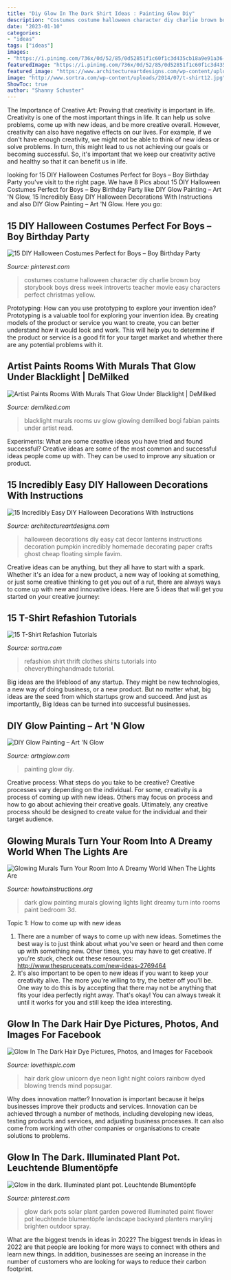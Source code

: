 ```yaml
---
title: "Diy Glow In The Dark Shirt Ideas : Painting Glow Diy"
description: "Costumes costume halloween character diy charlie brown boy storybook boys dress week introverts teacher movie easy characters perfect christmas yellow"
date: "2023-01-10"
categories:
- "ideas"
tags: ["ideas"]
images:
- "https://i.pinimg.com/736x/0d/52/85/0d52851f1c60f1c3d435cb18a9e91a36--plant-pots-flower-pots.jpg"
featuredImage: "https://i.pinimg.com/736x/0d/52/85/0d52851f1c60f1c3d435cb18a9e91a36--plant-pots-flower-pots.jpg"
featured_image: "https://www.architectureartdesigns.com/wp-content/uploads/2016/09/15-Incredibly-Easy-DIY-Halloween-Decorations-With-Instructions-7.jpg"
image: "http://www.sortra.com/wp-content/uploads/2014/07/t-shirt12.jpg"
ShowToc: true
author: "Shanny Schuster"
---
```



The Importance of Creative Art: Proving that creativity is important in life.
Creativity is one of the most important things in life. It can help us solve problems, come up with new ideas, and be more creative overall. However, creativity can also have negative effects on our lives. For example, if we don't have enough creativity, we might not be able to think of new ideas or solve problems. In turn, this might lead to us not achieving our goals or becoming successful. So, it's important that we keep our creativity active and healthy so that it can benefit us in life.

	

		
looking for 15 DIY Halloween Costumes Perfect for Boys – Boy Birthday Party you've visit to the right page. We have 8 Pics about 15 DIY Halloween Costumes Perfect for Boys – Boy Birthday Party like DIY Glow Painting – Art &#039;N Glow, 15 Incredibly Easy DIY Halloween Decorations With Instructions and also DIY Glow Painting – Art &#039;N Glow. Here you go:
		
    
## 15 DIY Halloween Costumes Perfect For Boys – Boy Birthday Party

<img loading=lazy src="https://i.pinimg.com/736x/37/e5/b7/37e5b76586a1368a87541b4eb74425bc--charlie-brown-costume-charlie-brown-halloween.jpg" onerror="this.onerror=null;this.src='https://tse2.mm.bing.net/th?id=OIP.2Oz3yrDB9NG_bk5Zq-lcdwHaLH&amp;pid=15.1';" alt="15 DIY Halloween Costumes Perfect for Boys – Boy Birthday Party">

_Source: pinterest.com_

>costumes costume halloween character diy charlie brown boy storybook boys dress week introverts teacher movie easy characters perfect christmas yellow. 

	

Prototyping: How can you use prototyping to explore your invention idea?
Prototyping is a valuable tool for exploring your invention idea. By creating models of the product or service you want to create, you can better understand how it would look and work. This will help you to determine if the product or service is a good fit for your target market and whether there are any potential problems with it.

    
## Artist Paints Rooms With Murals That Glow Under Blacklight | DeMilked

<img loading=lazy src="https://www.demilked.com/magazine/wp-content/uploads/2015/01/glowing-murals-uv-blacklight-art-bogi-fabian-15.jpg" onerror="this.onerror=null;this.src='https://tse3.mm.bing.net/th?id=OIP.JEvkTQpF1UvUTCHfrC7iswHaE8&amp;pid=15.1';" alt="Artist Paints Rooms With Murals That Glow Under Blacklight | DeMilked">

_Source: demilked.com_

>blacklight murals rooms uv glow glowing demilked bogi fabian paints under artist read. 

	

Experiments: What are some creative ideas you have tried and found successful?
Creative ideas are some of the most common and successful ideas people come up with. They can be used to improve any situation or product.

    
## 15 Incredibly Easy DIY Halloween Decorations With Instructions

<img loading=lazy src="https://www.architectureartdesigns.com/wp-content/uploads/2016/09/15-Incredibly-Easy-DIY-Halloween-Decorations-With-Instructions-7.jpg" onerror="this.onerror=null;this.src='https://tse2.mm.bing.net/th?id=OIP.nhmossRmgVTWl4-LMtAmigHaOm&amp;pid=15.1';" alt="15 Incredibly Easy DIY Halloween Decorations With Instructions">

_Source: architectureartdesigns.com_

>halloween decorations diy easy cat decor lanterns instructions decoration pumpkin incredibly homemade decorating paper crafts ghost cheap floating simple favim. 

	

Creative ideas can be anything, but they all have to start with a spark. Whether it's an idea for a new product, a new way of looking at something, or just some creative thinking to get you out of a rut, there are always ways to come up with new and innovative ideas. Here are 5 ideas that will get you started on your creative journey: 

    
## 15 T-Shirt Refashion Tutorials

<img loading=lazy src="http://www.sortra.com/wp-content/uploads/2014/07/t-shirt12.jpg" onerror="this.onerror=null;this.src='https://tse4.mm.bing.net/th?id=OIP.fPuXXT8om2hTmWIxy5E1ygHaLH&amp;pid=15.1';" alt="15 T-Shirt Refashion Tutorials">

_Source: sortra.com_

>refashion shirt thrift clothes shirts tutorials into oheverythinghandmade tutorial. 

	

Big ideas are the lifeblood of any startup. They might be new technologies, a new way of doing business, or a new product. But no matter what, big ideas are the seed from which startups grow and succeed. And just as importantly, Big Ideas can be turned into successful businesses.

    
## DIY Glow Painting – Art &#039;N Glow

<img loading=lazy src="https://cdn.shopify.com/s/files/1/1211/0334/collections/AnG-037_1200x1200.JPG?v=1524253690" onerror="this.onerror=null;this.src='https://tse3.mm.bing.net/th?id=OIP.3bIECj5Hlv2mShD_cz-yIQHaJ4&amp;pid=15.1';" alt="DIY Glow Painting – Art &#039;N Glow">

_Source: artnglow.com_

>painting glow diy. 

	

Creative process: What steps do you take to be creative?
Creative processes vary depending on the individual. For some, creativity is a process of coming up with new ideas. Others may focus on process and how to go about achieving their creative goals. Ultimately, any creative process should be designed to create value for the individual and their target audience.

    
## Glowing Murals Turn Your Room Into A Dreamy World When The Lights Are

<img loading=lazy src="http://www.howtoinstructions.org/wp-content/uploads/2015/06/Glow-In-The-Dark-Room-Painting-15-600x400.jpg" onerror="this.onerror=null;this.src='https://tse4.mm.bing.net/th?id=OIP.3222nNuFBfXnFnhwn_L_-wHaE8&amp;pid=15.1';" alt="Glowing Murals Turn Your Room Into A Dreamy World When The Lights Are">

_Source: howtoinstructions.org_

>dark glow painting murals glowing lights light dreamy turn into rooms paint bedroom 3d. 

	

Topic 1: How to come up with new ideas
1. There are a number of ways to come up with new ideas. Sometimes the best way is to just think about what you've seen or heard and then come up with something new. Other times, you may have to get creative. If you're stuck, check out these resources: http://www.thespruceeats.com/new-ideas-2769464
2. It's also important to be open to new ideas if you want to keep your creativity alive. The more you're willing to try, the better off you'll be. One way to do this is by accepting that there may not be anything that fits your idea perfectly right away. That's okay! You can always tweak it until it works for you and still keep the idea interesting.


    
## Glow In The Dark Hair Dye Pictures, Photos, And Images For Facebook

<img loading=lazy src="http://www.lovethispic.com/uploaded_images/329337-Glow-In-The-Dark-Hair-Dye.jpg" onerror="this.onerror=null;this.src='https://tse1.mm.bing.net/th?id=OIP.Rnec88MIbuNSXCPNF2ovigHaLH&amp;pid=15.1';" alt="Glow In The Dark Hair Dye Pictures, Photos, and Images for Facebook">

_Source: lovethispic.com_

>hair dark glow unicorn dye neon light night colors rainbow dyed blowing trends mind popsugar. 

	

Why does innovation matter?
Innovation is important because it helps businesses improve their products and services. Innovation can be achieved through a number of methods, including developing new ideas, testing products and services, and adjusting business processes. It can also come from working with other companies or organisations to create solutions to problems.

    
## Glow In The Dark. Illuminated Plant Pot. Leuchtende Blumentöpfe

<img loading=lazy src="https://i.pinimg.com/736x/0d/52/85/0d52851f1c60f1c3d435cb18a9e91a36--plant-pots-flower-pots.jpg" onerror="this.onerror=null;this.src='https://tse4.mm.bing.net/th?id=OIP.dlDhkkWKh98YiOOZh0Tv5QHaJ2&amp;pid=15.1';" alt="Glow in the dark. Illuminated plant pot. Leuchtende Blumentöpfe">

_Source: pinterest.com_

>glow dark pots solar plant garden powered illuminated paint flower pot leuchtende blumentöpfe landscape backyard planters marylinj brighten outdoor spray. 

	

What are the biggest trends in ideas in 2022?
The biggest trends in ideas in 2022 are that people are looking for more ways to connect with others and learn new things. In addition, businesses are seeing an increase in the number of customers who are looking for ways to reduce their carbon footprint.

